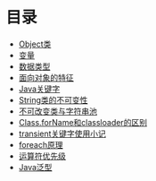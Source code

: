 # 目录

- [Object类](Java基础/面向对象/11-Object类.md) </br>
- [变量](Java基础/面向对象/12-变量.md) </br>
- [数据类型](Java基础/面向对象/13-数据类型.md) </br>
- [面向对象的特征](Java基础/面向对象/14-面向对象的特征.md) </br>
- [Java关键字](Java基础/面向对象/15-java关键字.md) </br>
- [String类的不可变性](Java基础/面向对象/16-String类的不可变性.md) </br>
- [不可改变类与字符串池](Java基础/面向对象/16-不可改变类与字符串池.md) </br>
- [Class.forName和classloader的区别](Java基础/面向对象/17-Class.forName和classloader的区别.md) </br>
- [transient关键字使用小记](Java基础/面向对象/18-transient关键字使用小记.md) </br>
- [foreach原理](Java基础/面向对象/19-foreach原理.md) </br>
- [运算符优先级](Java基础/面向对象/110-运算符优先级.md) </br>
- [Java泛型](Java基础/面向对象/111-Java泛型.md) </br>